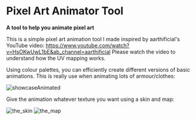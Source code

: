 # Pixel Art Animator Tool

**A tool to help you animate pixel art**

This is a simple pixel art animation tool I made inspired by aarthificial's YouTube video: https://www.youtube.com/watch?v=HsOKwUwL1bE&ab_channel=aarthificial
Please watch the video to understand how the UV mapping works.

Using colour palettes, you can efficiently create different versions of basic animations. This is really use when animating lots of armour/clothes:

![showcaseAnimated](https://github.com/Xiaoyu42tan/Pixel-Art-Animator/assets/114973467/60a9f537-5e2b-48fb-aa4f-38fb438ba18a)

Give the animation whatever texture you want using a skin and map:

![the_skin](https://github.com/Xiaoyu42tan/Pixel-Art-Animator/assets/114973467/10d41747-070e-49ba-9649-9229dcb62d8f)
![the_map](https://github.com/Xiaoyu42tan/Pixel-Art-Animator/assets/114973467/2eadb8fd-813b-4261-9da8-e917caf8fd33)




